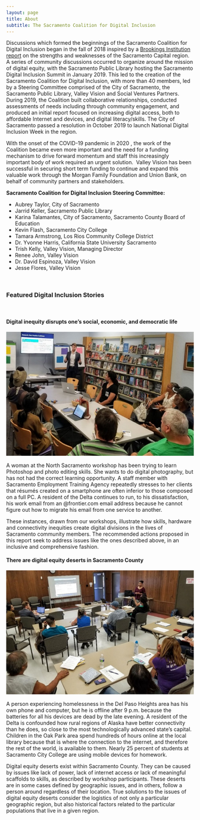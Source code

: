 ```yaml
---
layout: page
title: About
subtitle: The Sacramento Coalition for Digital Inclusion
---
```

Discussions which formed the beginnings of the Sacramento Coalition for Digital Inclusion began in the fall of 2018 inspired by a [Brookings Institution report](https://www.valleyvision.org/resources/brookings-charting-a-course-to-the-sacramento-regions-future-economic-prosperity-2018/) on the strengths and weaknesses of the Sacramento Capital region.  A series of community discussions occurred to organize around the mission of digital equity, with the Sacramento Public Library hosting the Sacramento Digital Inclusion Summit in January 2019. This led to the creation of the Sacramento Coalition for Digital Inclusion, with more than 40 members, led by a Steering Committee comprised of the City of Sacramento, the Sacramento Public Library, Valley Vision and Social Ventures Partners. During 2019, the Coalition built collaborative relationships, conducted assessments of needs including through community engagement, and produced an initial report focused on increasing digital access, both to affordable Internet and devices, and digital literacy/skills. The City of Sacramento passed a resolution in October 2019 to launch National Digital Inclusion Week in the region.

With the onset of the COVID-19 pandemic in 2020 , the work of the Coalition became even more important and the need for a funding mechanism to drive forward momentum and staff this increasingly important body of work required an urgent solution.  Valley Vision has been successful in securing short term funding to continue and expand this valuable work through the Morgan Family Foundation and Union Bank, on behalf of community partners and stakeholders.

**Sacramento Coalition for Digital Inclusion Steering Committee:**

* Aubrey Taylor, City of Sacramento
* Jarrid Keller, Sacramento Public Library
* Karina Talamantes, City of Sacramento, Sacramento County Board of Education
* Kevin Flash, Sacramento City College
* Tamara Armstrong, Los Rios Community College District
* Dr. Yvonne Harris, California State University Sacramento
* Trish Kelly, Valley Vision, Managing Director
* Renee John, Valley Vision
* Dr. David Espinoza, Valley Vision
* Jesse Flores, Valley Vision

<br>

### Featured Digital Inclusion Stories

<br>

#### Digital inequity disrupts one’s social, economic, and democratic life

![](/assets/uploads/digitalequity.jpg)

A woman at the North Sacramento workshop has been trying to learn Photoshop and photo editing skills. She wants to do digital photography, but has not had the correct learning opportunity. A staff member with Sacramento Employment Training Agency repeatedly stresses to her clients that résumés created on a smartphone are often inferior to those composed on a full PC. A resident of the Delta continues to run, to his dissatisfaction, his work email from an @frontier.com email address because he cannot figure out how to migrate his email from one service to another. 

These instances, drawn from our workshops, illustrate how skills, hardware and connectivity inequities create digital divisions in the lives of Sacramento community members. The recommended actions proposed in this report seek to address issues like the ones described above, in an inclusive and comprehensive fashion.

#### There are digital equity deserts in Sacramento County

![](/assets/uploads/digitalequitydeserts.jpg)

A person experiencing homelessness in the Del Paso Heights area has his own phone and computer, but he is offline after 9 p.m. because the batteries for all his devices are dead by the late evening. A resident of the Delta is confounded how rural regions of Alaska have better connectivity than he does, so close to the most technologically advanced state’s capital. Children in the Oak Park area spend hundreds of hours online at the local library because that is where the connection to the internet, and therefore the rest of the world, is available to them. Nearly 25 percent of students at Sacramento City College are using mobile devices for homework.

Digital equity deserts exist within Sacramento County. They can be caused by issues like lack of power, lack of internet access or lack of meaningful scaffolds to skills, as described by workshop participants. These deserts are in some cases defined by geographic issues, and in others, follow a person around regardless of their location. True solutions to the issues of digital equity deserts consider the logistics of not only a particular geographic region, but also historical factors related to the particular populations that live in a given region.